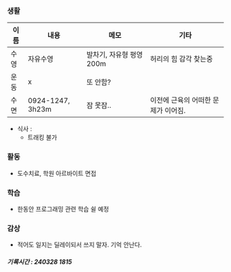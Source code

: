 ### 생활

| 이름 | 내용 | 메모 | 기타 | 
| --- | --- | --- | --- |
| 수영 | 자유수영 | 발차기, 자유형 평영 200m | 허리의 힘 감각 찾는중 |
| 운동 | x | 또 안함? |  |
| 수면 | 0924-1247, 3h23m | 잠 못잠..  | 이전에 근육의 어떠한 문제가 이어짐. |

- 식사 : 
    - 트래킹 불가


### 활동

- 도수치료, 학원 아르바이트 면접

### 학습

- 한동안 프로그래밍 관련 학습 쉴 예정

### 감상

- 적어도 일지는 딜레이되서 쓰지 말자. 기억 안난다.

##### 기록시간 : 240328 1815